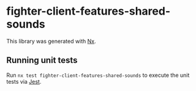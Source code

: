 # fighter-client-features-shared-sounds

This library was generated with [Nx](https://nx.dev).

## Running unit tests

Run `nx test fighter-client-features-shared-sounds` to execute the unit tests via [Jest](https://jestjs.io).
